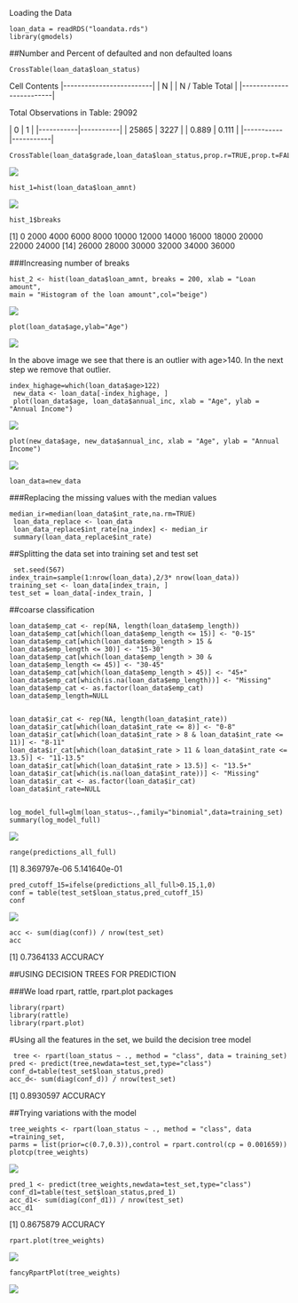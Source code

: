 Loading the Data

    loan_data = readRDS("loandata.rds")
    library(gmodels)

##Number and Percent of defaulted and non defaulted loans

    CrossTable(loan_data$loan_status)

Cell Contents |-------------------------| | N | | N / Table Total | |-------------------------|

Total Observations in Table: 29092

| 0 | 1 | |-----------|-----------| | 25865 | 3227 | | 0.889 | 0.111 | |-----------|-----------|


    CrossTable(loan_data$grade,loan_data$loan_status,prop.r=TRUE,prop.t=FALSE,prop.c=FALSE,prop.chisq=FALSE)
![](https://github.com/anagar20/Credit-Risk-Modeling/blob/master/images/img13.png)

    hist_1=hist(loan_data$loan_amnt)


![](https://github.com/anagar20/Credit-Risk-Modeling/blob/master/images/img1.png)

    hist_1$breaks

[1] 0 2000 4000 6000 8000 10000 12000 14000 16000 18000 20000 22000 24000 [14] 26000 28000 30000 32000 34000 36000

###Increasing number of breaks

    hist_2 <- hist(loan_data$loan_amnt, breaks = 200, xlab = "Loan amount",
    main = "Histogram of the loan amount",col="beige")

![](https://github.com/anagar20/Credit-Risk-Modeling/blob/master/images/img2.png)

    plot(loan_data$age,ylab="Age")

![](https://github.com/anagar20/Credit-Risk-Modeling/blob/master/images/img3.png)

In the above image we see that there is an outlier with age>140. In the next step we remove that outlier.

    index_highage=which(loan_data$age>122)
     new_data <- loan_data[-index_highage, ]
     plot(loan_data$age, loan_data$annual_inc, xlab = "Age", ylab = "Annual Income")

![](https://github.com/anagar20/Credit-Risk-Modeling/blob/master/images/img4.png)

    plot(new_data$age, new_data$annual_inc, xlab = "Age", ylab = "Annual Income")

![](https://github.com/anagar20/Credit-Risk-Modeling/blob/master/images/img5.png)

    loan_data=new_data
###Replacing the missing values with the median values

    median_ir=median(loan_data$int_rate,na.rm=TRUE)
     loan_data_replace <- loan_data
     loan_data_replace$int_rate[na_index] <- median_ir
     summary(loan_data_replace$int_rate)

##Splitting the data set into training set and test set

     set.seed(567)
    index_train=sample(1:nrow(loan_data),2/3* nrow(loan_data))
    training_set <- loan_data[index_train, ]
    test_set = loan_data[-index_train, ]

##coarse classification

    loan_data$emp_cat <- rep(NA, length(loan_data$emp_length))
    loan_data$emp_cat[which(loan_data$emp_length <= 15)] <- "0-15"
    loan_data$emp_cat[which(loan_data$emp_length > 15 & loan_data$emp_length <= 30)] <- "15-30"
    loan_data$emp_cat[which(loan_data$emp_length > 30 & loan_data$emp_length <= 45)] <- "30-45"
    loan_data$emp_cat[which(loan_data$emp_length > 45)] <- "45+"
    loan_data$emp_cat[which(is.na(loan_data$emp_length))] <- "Missing"
    loan_data$emp_cat <- as.factor(loan_data$emp_cat)
    loan_data$emp_length=NULL


    loan_data$ir_cat <- rep(NA, length(loan_data$int_rate))
    loan_data$ir_cat[which(loan_data$int_rate <= 8)] <- "0-8"
    loan_data$ir_cat[which(loan_data$int_rate > 8 & loan_data$int_rate <= 11)] <- "8-11"
    loan_data$ir_cat[which(loan_data$int_rate > 11 & loan_data$int_rate <= 13.5)] <- "11-13.5"
    loan_data$ir_cat[which(loan_data$int_rate > 13.5)] <- "13.5+"
    loan_data$ir_cat[which(is.na(loan_data$int_rate))] <- "Missing"
    loan_data$ir_cat <- as.factor(loan_data$ir_cat)
    loan_data$int_rate=NULL


    log_model_full=glm(loan_status~.,family="binomial",data=training_set)
    summary(log_model_full)

![](https://github.com/anagar20/Credit-Risk-Modeling/blob/master/images/img7.png)

    range(predictions_all_full)
[1] 8.369797e-06 5.141640e-01

    pred_cutoff_15=ifelse(predictions_all_full>0.15,1,0)
    conf = table(test_set$loan_status,pred_cutoff_15)
    conf

![](https://github.com/anagar20/Credit-Risk-Modeling/blob/master/images/img8.png)

    acc <- sum(diag(conf)) / nrow(test_set)
    acc
[1] 0.7364133 ACCURACY

##USING DECISION TREES FOR PREDICTION

###We load rpart, rattle, rpart.plot packages

    library(rpart)
    library(rattle)
    library(rpart.plot)

#Using all the features in the set, we build the decision tree model

     tree <- rpart(loan_status ~ ., method = "class", data = training_set)
    pred <- predict(tree,newdata=test_set,type="class")
    conf_d=table(test_set$loan_status,pred)
    acc_d<- sum(diag(conf_d)) / nrow(test_set)
[1] 0.8930597 ACCURACY

##Trying variations with the model

    tree_weights <- rpart(loan_status ~ ., method = "class", data =training_set,
    parms = list(prior=c(0.7,0.3)),control = rpart.control(cp = 0.001659))
    plotcp(tree_weights)

![](https://github.com/anagar20/Credit-Risk-Modeling/blob/master/images/img9.png)

    pred_1 <- predict(tree_weights,newdata=test_set,type="class")
    conf_d1=table(test_set$loan_status,pred_1)
    acc_d1<- sum(diag(conf_d1)) / nrow(test_set)
    acc_d1
[1] 0.8675879 ACCURACY

    rpart.plot(tree_weights)
![](https://github.com/anagar20/Credit-Risk-Modeling/blob/master/images/img10.png)

    fancyRpartPlot(tree_weights)

![](https://github.com/anagar20/Credit-Risk-Modeling/blob/master/images/img11.png)
